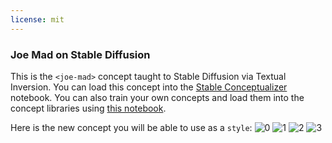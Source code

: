 ```yaml
---
license: mit
---
```

### Joe Mad on Stable Diffusion
This is the `<joe-mad>` concept taught to Stable Diffusion via Textual Inversion. You can load this concept into the [Stable Conceptualizer](https://colab.research.google.com/github/huggingface/notebooks/blob/main/diffusers/stable_conceptualizer_inference.ipynb) notebook. You can also train your own concepts and load them into the concept libraries using [this notebook](https://colab.research.google.com/github/huggingface/notebooks/blob/main/diffusers/sd_textual_inversion_training.ipynb).

Here is the new concept you will be able to use as a `style`:
![<joe-mad> 0](https://huggingface.co/sd-concepts-library/joe-mad/resolve/main/concept_images/3.jpeg)
![<joe-mad> 1](https://huggingface.co/sd-concepts-library/joe-mad/resolve/main/concept_images/0.jpeg)
![<joe-mad> 2](https://huggingface.co/sd-concepts-library/joe-mad/resolve/main/concept_images/1.jpeg)
![<joe-mad> 3](https://huggingface.co/sd-concepts-library/joe-mad/resolve/main/concept_images/2.jpeg)

